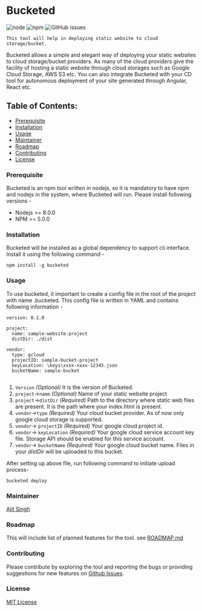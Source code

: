 # Bucketed
![node](https://img.shields.io/node/v/bucketed.svg) ![npm](https://img.shields.io/npm/dt/bucketed.svg) ![GitHub issues](https://img.shields.io/github/issues/as-ajitsingh/bucketed.svg)

    This tool will help in deploying static website to cloud storage/bucket.
Bucketed allows a simple and elegant way of deploying your static websites to cloud storage/bucket providers. As many of the cloud providers give the facility of hosting a static website through cloud storages such as Google Cloud Storage, AWS S3 etc. You can also integrate Bucketed with your CD tool for autonomous deployment of your site generated through Angular, React etc.

## Table of Contents: 
* [Prerequisite](#prerequisite)
* [Installation](#installation)
* [Usage](#usage)
* [Maintainer](#maintainer)
* [Roadmap](#roadmap)
* [Contributing](#contributing)
* [License](#license)

### Prerequisite
Bucketed is an npm tool written in nodejs, so it is mandatory to have npm and nodejs in the system, where Bucketed will run. Please install following versions - 
 * Nodejs >= 8.0.0
 * NPM >= 5.0.0

### Installation
Bucketed will be installed as a global dependency to support cli interface. Install it using the following command - 
```
npm install -g bucketed
```

### Usage
To use bucketed, it important to create a config file in the root of the project with name .bucketed. This config file is written in YAML and contains following information -  
```
version: 0.1.0

project:
  name: sample-website-project
  distDir: ./dist

vendor:
  type: gcloud
  projectID: sample-bucket-project
  keyLocation: \keys\xxxx-xxxx-12345.json
  bucketName: sample-bucket
  
```

1. `Version` _(Optional)_ It is the version of Bucketed.
2. `project`->`name` _(Optional)_ Name of your static website project
3. `project`->`distDir` _(Required)_ Path to the directory where static web files are present. It is the path where your index.html is present.
4. `vendor`->`type` _(Required)_ Your cloud bucket provider. As of now only google cloud storage is supported.
5. `vendor`-> `projectID` _(Required)_ Your google cloud project id.
6. `vendor`-> `keyLocation` _(Required)_ Your google cloud service account key file. Storage API should be enabled for this service account.
7. `vendor`-> `bucketName` _(Required)_ Your google cloud bucket name. Files in your _distDir_ will be uploaded to this bucket.

After setting up above file, run following command to initiate upload process- 
```
bucketed deploy
```


### Maintainer
[Ajit Singh](https://github.com/as-ajitsingh) 

### Roadmap
This will include list of planned features for the tool. see [ROADMAP.md](/ROADMAP.md)

### Contributing
Please contribute by exploring the tool and reporting the bugs or providing suggestions for new features on [Github Issues](https://github.com/as-ajitsingh/bucketed/issues).

### License 
[MIT License](/LICENSE)